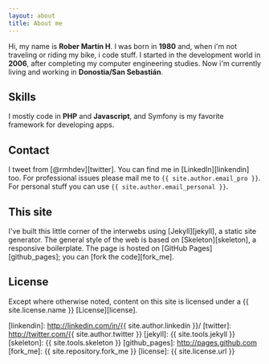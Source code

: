 ```yaml
---
layout: about
title: About me
---
```


Hi, my name is **Rober Martín H**. I was born in **1980** and, when i'm not traveling or riding my bike, i code stuff. I started in the development world in **2006**, after completing my computer engineering studies. Now i'm currently living and working in **Donostia/San Sebastián**.

## Skills

I mostly code in **PHP** and **Javascript**, and Symfony is my favorite framework for developing apps. 

## Contact

I tweet from [@rmhdev][twitter]. You can find me in [LinkedIn][linkendin] too. For professional issues please mail me to `{{ site.author.email_pro }}`. For personal stuff you can use `{{ site.author.email_personal }}`.

## This site

I've built this little corner of the interwebs using [Jekyll][jekyll], a static site generator. The general style of the web is based on [Skeleton][skeleton], a responsive boilerplate. The page is hosted on [GitHub Pages][github_pages]; you can [fork the code][fork_me].

## License

Except where otherwise noted, content on this site is licensed under a {{ site.license.name }} [License][license].


[linkendin]: http://linkedin.com/in/{{ site.author.linkedin }}/
[twitter]: http://twitter.com/{{ site.author.twitter }}
[jekyll]: {{ site.tools.jekyll }}
[skeleton]: {{ site.tools.skeleton }}
[github_pages]: http://pages.github.com
[fork_me]: {{ site.repository.fork_me }}
[license]: {{ site.license.url }}
